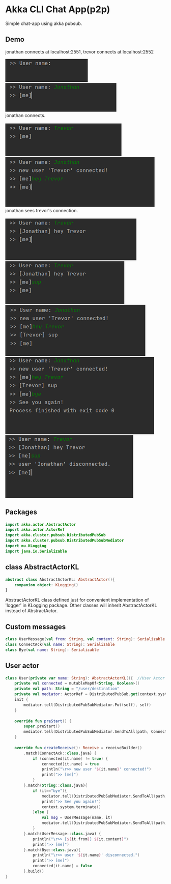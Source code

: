 # Akka CLI Chat App(p2p)
Simple chat-app using akka pubsub.

## Demo
jonathan connects at localhost:2551, trevor connects at localhost:2552
<div>
    <img src="https://github.com/ferrarijh/akka-p2p-chat/blob/master/demo-screenshot/1.png">
</div>
<div>
    <img src="https://github.com/ferrarijh/akka-p2p-chat/blob/master/demo-screenshot/2.png">
</div>
jonathan connects.
<br></br>
<div>
    <img src="https://github.com/ferrarijh/akka-p2p-chat/blob/master/demo-screenshot/3.png">
</div>
<div>
    <img src="https://github.com/ferrarijh/akka-p2p-chat/blob/master/demo-screenshot/4.png">
</div>
jonathan sees trevor's connection.
<br></br>
<div>
    <img src="https://github.com/ferrarijh/akka-p2p-chat/blob/master/demo-screenshot/5.png">
</div>
<div>
    <img src="https://github.com/ferrarijh/akka-p2p-chat/blob/master/demo-screenshot/6.png">
</div>
<div>
    <img src="https://github.com/ferrarijh/akka-p2p-chat/blob/master/demo-screenshot/7.png">
</div>
<div>
    <img src="https://github.com/ferrarijh/akka-p2p-chat/blob/master/demo-screenshot/8.png">
</div>
<div>
    <img src="https://github.com/ferrarijh/akka-p2p-chat/blob/master/demo-screenshot/9.png">
</div>

## Packages
```kotlin
import akka.actor.AbstractActor
import akka.actor.ActorRef
import akka.cluster.pubsub.DistributedPubSub
import akka.cluster.pubsub.DistributedPubSubMediator
import mu.KLogging
import java.io.Serializable
```

## class AbstractActorKL
```kotlin
abstract class AbstractActorKL: AbstractActor(){
    companion object: KLogging()
}
```
AbstractActorKL class defined just for convenient implementation of 'logger' in KLogging package.
Other classes will inherit AbstractActorKL instead of AbstractActor.

## Custom messages
```kotlin
class UserMessage(val from: String, val content: String): Serializable
class ConnectAck(val name: String): Serializable
class Bye(val name: String): Serializable
```

## User actor
```kotlin
class User(private var name: String): AbstractActorKL(){  //User Actor sends & displays message
    private val connected = mutableMapOf<String, Boolean>()
    private val path: String = "/user/destination"
    private val mediator: ActorRef = DistributedPubSub.get(context.system).mediator()
    init {
        mediator.tell(DistributedPubSubMediator.Put(self), self)
    }

    override fun preStart() {
        super.preStart()
        mediator.tell(DistributedPubSubMediator.SendToAll(path, ConnectAck(name), true), self)
    }

    override fun createReceive(): Receive = receiveBuilder()
        .match(ConnectAck::class.java) {
            if (connected[it.name] != true) {
                connected[it.name] = true
                println("\r>> new user '${it.name}' connected!")
                print(">> [me]")
            }
        }.match(String::class.java){
            if (it=="bye"){
                mediator.tell(DistributedPubSubMediator.SendToAll(path, Bye(name), true), self)
                print(">> See you again!")
                context.system.terminate()
            }else {
                val msg = UserMessage(name, it)
                mediator.tell(DistributedPubSubMediator.SendToAll(path, msg, true), self)
            }
        }.match(UserMessage::class.java) {
            println("\r>> [${it.from}] ${it.content}")
            print(">> [me]")
        }.match(Bye::class.java){
            println("\r>> user '${it.name}' disconnected.")
            print(">> [me]")
            connected[it.name] = false
        }.build()
}
```
